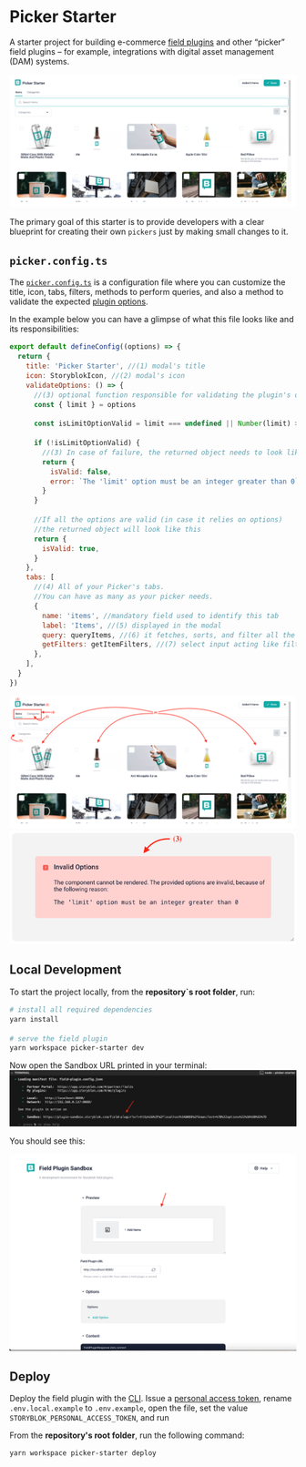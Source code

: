 # Picker Starter

A starter project for building e-commerce [field plugins](https://www.storyblok.com/docs/plugins/field-plugins/introduction) and other “picker” field plugins – for example, integrations with digital asset management (DAM) systems.

![screenshot](./docs/screenshot.png)

The primary goal of this starter is to provide developers with a clear blueprint for creating their own `pickers` just by making small changes to it.

## `picker.config.ts`

The [`picker.config.ts`](./src/picker.config.ts) is a configuration file where you can customize the title, icon, tabs, filters, methods to perform queries, and also a method to validate the expected [plugin options](https://www.storyblok.com/docs/plugins/field-plugins/introduction#options).

In the example below you can have a glimpse of what this file looks like and its responsibilities:

```js
export default defineConfig((options) => {
  return {
    title: 'Picker Starter', //(1) modal's title
    icon: StoryblokIcon, //(2) modal's icon
    validateOptions: () => {
      //(3) optional function responsible for validating the plugin's options and showing a warning box in case of failure.
      const { limit } = options

      const isLimitOptionValid = limit === undefined || Number(limit) > 0

      if (!isLimitOptionValid) {
        //(3) In case of failure, the returned object needs to look like this
        return {
          isValid: false,
          error: `The 'limit' option must be an integer greater than 0`,
        }
      }

      //If all the options are valid (in case it relies on options)
      //the returned object will look like this
      return {
        isValid: true,
      }
    },
    tabs: [
      //(4) All of your Picker's tabs.
      //You can have as many as your picker needs.
      {
        name: 'items', //mandatory field used to identify this tab
        label: 'Items', //(5) displayed in the modal
        query: queryItems, //(6) it fetches, sorts, and filter all the data for this tab
        getFilters: getItemFilters, //(7) select input acting like filters to the data
      },
    ],
  }
})
```

![mapping 1 picker.config.ts](./docs/picker.config-1.png)
![mapping 2 picker.config.ts](./docs/picker.config-2.png)

## Local Development

To start the project locally, from the **repository`s root folder**, run:

```sh
# install all required dependencies
yarn install

# serve the field plugin
yarn workspace picker-starter dev
```

Now open the Sandbox URL printed in your terminal:
![open sandbox url](./docs/open-sandbox-url.png)

You should see this:

![picker starter loaded](./docs/loaded-sandbox.png)

## Deploy

Deploy the field plugin with the [CLI](https://www.npmjs.com/package/@storyblok/field-plugin-cli). Issue a [personal access token](https://app.storyblok.com/#/me/account?tab=token), rename `.env.local.example` to `.env.example`, open the file, set the value `STORYBLOK_PERSONAL_ACCESS_TOKEN`, and run

From the **repository's root folder**, run the following command:

```shell
yarn workspace picker-starter deploy
```
